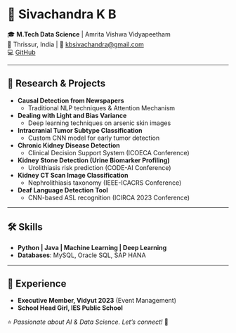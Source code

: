# 👋 Sivachandra K B  
🎓 **M.Tech Data Science** | Amrita Vishwa Vidyapeetham  
📍 Thrissur, India | 📧 kbsivachandra@gmail.com  
💻 [GitHub](https://github.com/sivachandrakb)  

---

## 🔬 Research & Projects  
- **Causal Detection from Newspapers**  
  - Traditional NLP techniques & Attention Mechanism  
- **Dealing with Light and Bias Variance**  
  - Deep learning techniques on arsenic skin images  
- **Intracranial Tumor Subtype Classification**  
  - Custom CNN model for early tumor detection  
- **Chronic Kidney Disease Detection**  
  - Clinical Decision Support System (ICOECA Conference)  
- **Kidney Stone Detection (Urine Biomarker Profiling)**  
  - Urolithiasis risk prediction (CODE-AI Conference)  
- **Kidney CT Scan Image Classification**  
  - Nephrolithiasis taxonomy (IEEE-ICACRS Conference)  
- **Deaf Language Detection Tool**  
  - CNN-based ASL recognition (ICIRCA 2023 Conference)  

---

## 🛠️ Skills  
- **Python | Java | Machine Learning | Deep Learning**  
- **Databases**: MySQL, Oracle SQL, SAP HANA  

---

## 🌟 Experience  
- **Executive Member, Vidyut 2023** (Event Management)  
- **School Head Girl, IES Public School**  

⭐ _Passionate about AI & Data Science. Let’s connect!_ 🚀  
